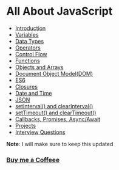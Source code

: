 # All About JavaScript

- [Introduction](https://praveenoruganti.github.io/praveenoruganti-js/1_Introduction)
- [Variables](https://praveenoruganti.github.io/praveenoruganti-js/2_Variables)
- [Data Types](https://praveenoruganti.github.io/praveenoruganti-js/3_Data%20Types)
- [Operators](https://praveenoruganti.github.io/praveenoruganti-js/4_Operators)
- [Control Flow](https://praveenoruganti.github.io/praveenoruganti-js/5_Control%20Flow)
- [Functions](https://praveenoruganti.github.io/praveenoruganti-js/6_Functions)
- [Objects and Arrays](https://praveenoruganti.github.io/praveenoruganti-js/7_Objects%20and%20Arrays)
- [Document Object Model(DOM)](https://praveenoruganti.github.io/praveenoruganti-js/8_Document%20Object%20Model(DOM))
- [ES6](https://praveenoruganti.github.io/praveenoruganti-js/9_ES6)
- [Closures](https://praveenoruganti.github.io/praveenoruganti-js/10_Closures)
- [Date and Time](https://praveenoruganti.github.io/praveenoruganti-js/11_Date_Time)
- [JSON](https://praveenoruganti.github.io/praveenoruganti-js/12_JSON)
- [setInterval() and clearInterval()](https://praveenoruganti.github.io/praveenoruganti-js/13_setInterval_clearInterval)
- [setTimeout() and clearTimeout()](https://praveenoruganti.github.io/praveenoruganti-js/14_setTimeout_clearTimeout)
- [Callbacks, Promises, Async/Await](https://praveenoruganti.github.io/praveenoruganti-js/15_Callbacks_Promises_Async_Await)
- [Projects](https://praveenoruganti.github.io/praveenoruganti-js/0_Projects)
- [Interview Questions](https://praveenoruganti.github.io/praveenoruganti-js/0_Interview%20Questions)

**Note**: I will make sure to keep this updated

### [Buy me a Coffeee](http://bit.ly/2WryDT8)
